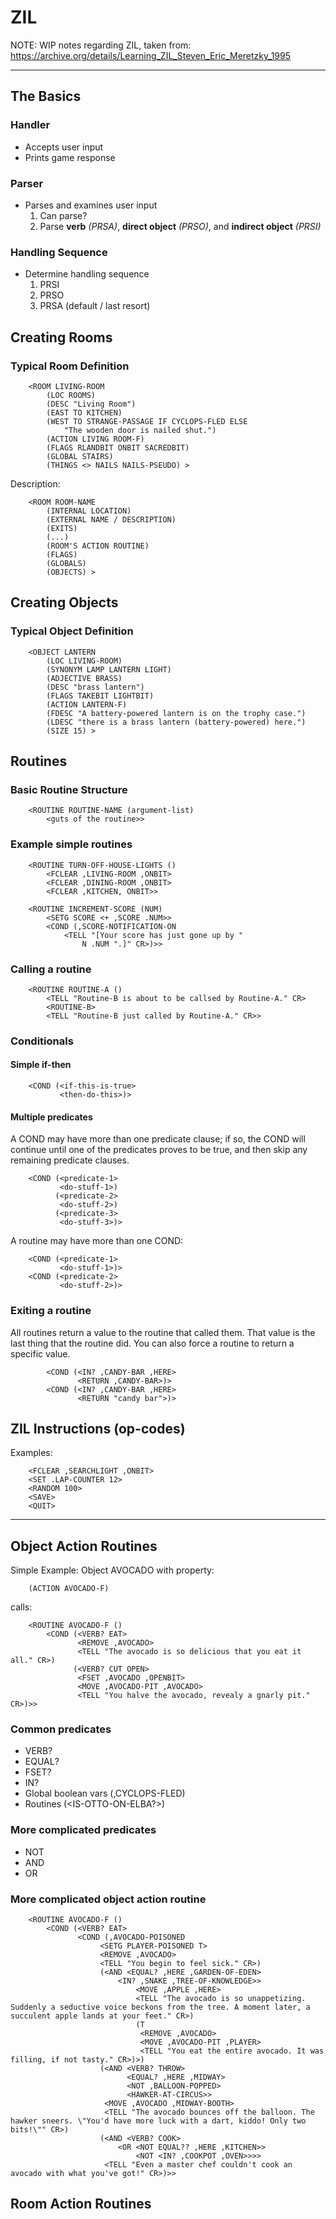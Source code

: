 # ZIL

NOTE: WIP notes regarding ZIL, taken from:
https://archive.org/details/Learning_ZIL_Steven_Eric_Meretzky_1995

---

## The Basics
### Handler
- Accepts user input
- Prints game response

### Parser
- Parses and examines user input
    1. Can parse?
    2. Parse **verb** _(PRSA)_, **direct object** _(PRSO)_, and **indirect object** _(PRSI)_

### Handling Sequence
- Determine handling sequence
    1. PRSI
    2. PRSO
    3. PRSA (default / last resort)


## Creating Rooms
### Typical Room Definition
```
    <ROOM LIVING-ROOM
        (LOC ROOMS)
        (DESC "Living Room")
        (EAST TO KITCHEN)
        (WEST TO STRANGE-PASSAGE IF CYCLOPS-FLED ELSE
            "The wooden door is nailed shut.")
        (ACTION LIVING ROOM-F)
        (FLAGS RLANDBIT ONBIT SACREDBIT)
        (GLOBAL STAIRS)
        (THINGS <> NAILS NAILS-PSEUDO) >
```
Description:
```
    <ROOM ROOM-NAME
        (INTERNAL LOCATION)
        (EXTERNAL NAME / DESCRIPTION)
        (EXITS)
        (...)
        (ROOM'S ACTION ROUTINE)
        (FLAGS)
        (GLOBALS)
        (OBJECTS) >
```


## Creating Objects
### Typical Object Definition
```
    <OBJECT LANTERN
        (LOC LIVING-ROOM)
        (SYNONYM LAMP LANTERN LIGHT)
        (ADJECTIVE BRASS)
        (DESC "brass lantern")
        (FLAGS TAKEBIT LIGHTBIT)
        (ACTION LANTERN-F)
        (FDESC "A battery-powered lantern is on the trophy case.")
        (LDESC "there is a brass lantern (battery-powered) here.")
        (SIZE 15) >
```


## Routines
### Basic Routine Structure
```
    <ROUTINE ROUTINE-NAME (argument-list)
        <guts of the routine>>
```
### Example  simple routines
```
    <ROUTINE TURN-OFF-HOUSE-LIGHTS ()
        <FCLEAR ,LIVING-ROOM ,ONBIT>
        <FCLEAR ,DINING-ROOM ,ONBIT>
        <FCLEAR ,KITCHEN, ONBIT>>

    <ROUTINE INCREMENT-SCORE (NUM)
        <SETG SCORE <+ ,SCORE .NUM>>
        <COND (,SCORE-NOTIFICATION-ON
            <TELL "[Your score has just gone up by "
                N .NUM ".]" CR>)>>
```

### Calling a routine
```
    <ROUTINE ROUTINE-A ()
        <TELL "Routine-B is about to be callsed by Routine-A." CR>
        <ROUTINE-B>
        <TELL "Routine-B just called by Routine-A." CR>>
```

### Conditionals
#### Simple if-then
```
    <COND (<if-this-is-true>
           <then-do-this>)>
```
#### Multiple predicates
A COND may have more than one predicate clause; if so, the COND
will continue until one of the predicates proves to be true, and
then skip any remaining predicate clauses.
```
    <COND (<predicate-1>
           <do-stuff-1>)
          (<predicate-2>
           <do-stuff-2>)
          (<predicate-3>
           <do-stuff-3>)>
```
A routine may have more than one COND:
```
    <COND (<predicate-1>
           <do-stuff-1>)>
    <COND (<predicate-2>
           <do-stuff-2>)>
```

### Exiting a routine
All routines return a value to the routine that called them. That value
is the last thing that the routine did. You can also force a routine to
return a specific value.
```
        <COND (<IN? ,CANDY-BAR ,HERE>
               <RETURN ,CANDY-BAR>)>
        <COND (<IN? ,CANDY-BAR ,HERE>
               <RETURN "candy bar">)>
```


## ZIL Instructions (op-codes)
Examples:
```
    <FCLEAR ,SEARCHLIGHT ,ONBIT>
    <SET .LAP-COUNTER 12>
    <RANDOM 100>
    <SAVE>
    <QUIT>
```

---

## Object Action Routines
Simple Example: Object AVOCADO with property: 
```
    (ACTION AVOCADO-F)
```
calls:
```
    <ROUTINE AVOCADO-F ()
        <COND (<VERB? EAT>
               <REMOVE ,AVOCADO>
               <TELL "The avocado is so delicious that you eat it all." CR>)
              (<VERB? CUT OPEN>
               <FSET ,AVOCADO ,OPENBIT>
               <MOVE ,AVOCADO-PIT ,AVOCADO>
               <TELL "You halve the avocado, revealy a gnarly pit." CR>)>>
```

### Common predicates
- VERB?
- EQUAL?
- FSET?
- IN?
- Global boolean vars (,CYCLOPS-FLED)
- Routines (<IS-OTTO-ON-ELBA?>)

### More complicated predicates
- NOT
- AND
- OR

### More complicated object action routine
```
    <ROUTINE AVOCADO-F ()
        <COND (<VERB? EAT>
               <COND (,AVOCADO-POISONED
                    <SETG PLAYER-POISONED T>
                    <REMOVE ,AVOCADO>
                    <TELL "You begin to feel sick." CR>)
                    (<AND <EQUAL? ,HERE ,GARDEN-OF-EDEN>
                        <IN? ,SNAKE ,TREE-OF-KNOWLEDGE>>
                            <MOVE ,APPLE ,HERE>
                            <TELL "The avocado is so unappetizing. Suddenly a seductive voice beckons from the tree. A moment later, a succulent apple lands at your feet." CR>)
                            (T
                             <REMOVE ,AVOCADO>
                             <MOVE ,AVOCADO-PIT ,PLAYER>
                             <TELL "You eat the entire avocado. It was filling, if not tasty." CR>)>)
                    (<AND <VERB? THROW>
                          <EQUAL? ,HERE ,MIDWAY>
                          <NOT ,BALLOON-POPPED>
                          <HAWKER-AT-CIRCUS>>
                     <MOVE ,AVOCADO ,MIDWAY-BOOTH>
                     <TELL "The avocado bounces off the balloon. The hawker sneers. \"You'd have more luck with a dart, kiddo! Only two bits!\"" CR>)
                    (<AND <VERB? COOK>
                        <OR <NOT EQUAL?? ,HERE ,KITCHEN>>
                            <NOT <IN? ,COOKPOT ,OVEN>>>>
                     <TELL "Even a master chef couldn't cook an avocado with what you've got!" CR>)>>
```


## Room Action Routines